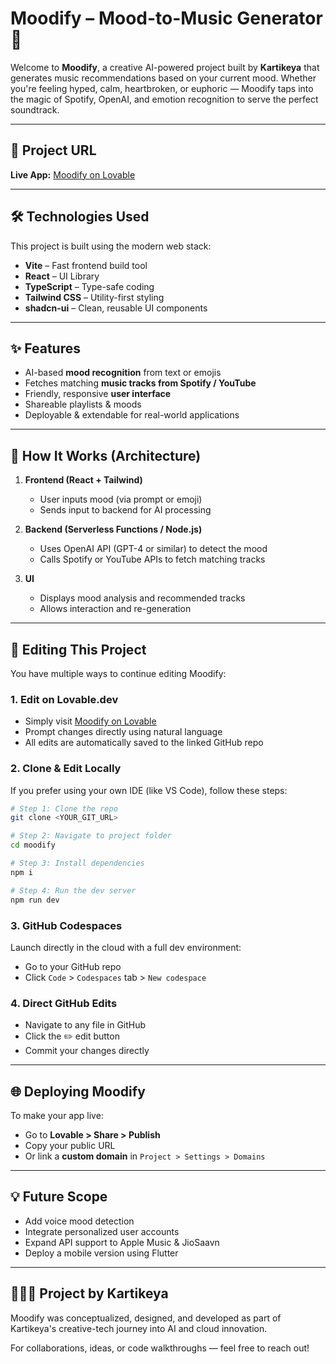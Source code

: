 # Moodify – Mood-to-Music Generator 🎵

Welcome to **Moodify**, a creative AI-powered project built by **Kartikeya** that generates music recommendations based on your current mood. Whether you're feeling hyped, calm, heartbroken, or euphoric — Moodify taps into the magic of Spotify, OpenAI, and emotion recognition to serve the perfect soundtrack.

---

## 🔗 Project URL

**Live App:** [Moodify on Lovable](https://lovable.dev/projects/b1e915d3-7e60-4f52-932b-e33895a33e80)

---

## 🛠️ Technologies Used

This project is built using the modern web stack:

* **Vite** – Fast frontend build tool
* **React** – UI Library
* **TypeScript** – Type-safe coding
* **Tailwind CSS** – Utility-first styling
* **shadcn-ui** – Clean, reusable UI components

---

## ✨ Features

* AI-based **mood recognition** from text or emojis
* Fetches matching **music tracks from Spotify / YouTube**
* Friendly, responsive **user interface**
* Shareable playlists & moods
* Deployable & extendable for real-world applications

---

## 🧠 How It Works (Architecture)

1. **Frontend (React + Tailwind)**

   * User inputs mood (via prompt or emoji)
   * Sends input to backend for AI processing

2. **Backend (Serverless Functions / Node.js)**

   * Uses OpenAI API (GPT-4 or similar) to detect the mood
   * Calls Spotify or YouTube APIs to fetch matching tracks

3. **UI**

   * Displays mood analysis and recommended tracks
   * Allows interaction and re-generation

---

## 🚀 Editing This Project

You have multiple ways to continue editing Moodify:

### 1. Edit on **Lovable.dev**

* Simply visit [Moodify on Lovable](https://lovable.dev/projects/b1e915d3-7e60-4f52-932b-e33895a33e80)
* Prompt changes directly using natural language
* All edits are automatically saved to the linked GitHub repo

### 2. Clone & Edit Locally

If you prefer using your own IDE (like VS Code), follow these steps:

```bash
# Step 1: Clone the repo
git clone <YOUR_GIT_URL>

# Step 2: Navigate to project folder
cd moodify

# Step 3: Install dependencies
npm i

# Step 4: Run the dev server
npm run dev
```

### 3. GitHub Codespaces

Launch directly in the cloud with a full dev environment:

* Go to your GitHub repo
* Click `Code` > `Codespaces` tab > `New codespace`

### 4. Direct GitHub Edits

* Navigate to any file in GitHub
* Click the ✏️ edit button
* Commit your changes directly

---

## 🌐 Deploying Moodify

To make your app live:

* Go to **Lovable > Share > Publish**
* Copy your public URL
* Or link a **custom domain** in `Project > Settings > Domains`

---

## 💡 Future Scope

* Add voice mood detection
* Integrate personalized user accounts
* Expand API support to Apple Music & JioSaavn
* Deploy a mobile version using Flutter

---

## 👨🏻‍💻 Project by Kartikeya

Moodify was conceptualized, designed, and developed as part of Kartikeya's creative-tech journey into AI and cloud innovation.

For collaborations, ideas, or code walkthroughs — feel free to reach out!
